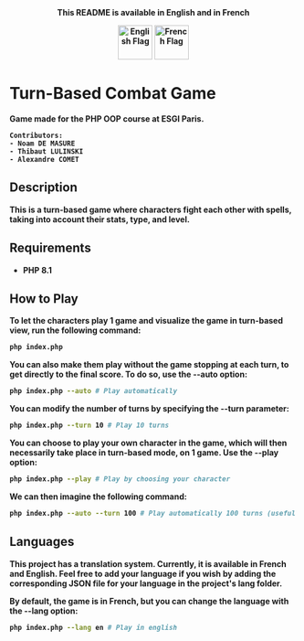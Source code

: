 
<center><b>This README is available in English and in French<b>

<a href="README.md"><img src="https://upload.wikimedia.org/wikipedia/commons/8/83/Flag_of_the_United_Kingdom_%283-5%29.svg" alt="English Flag" width="60"/></a>
<a href="README-fr.md"><img src="https://upload.wikimedia.org/wikipedia/commons/c/c3/Flag_of_France.svg" alt="French Flag" width="60"></a>
</center>

# Turn-Based Combat Game
Game made for the PHP OOP course at ESGI Paris.

    Contributors:
    - Noam DE MASURE
    - Thibaut LULINSKI
    - Alexandre COMET
## Description
This is a turn-based game where characters fight each other with spells, taking into account their stats, type, and level.
## Requirements
- PHP 8.1

## How to Play
To let the characters play 1 game and visualize the game in turn-based view, run the following command:
```bash
php index.php
```

You can also make them play without the game stopping at each turn, to get directly to the final score. To do so, use the **--auto** option:
```bash
php index.php --auto # Play automatically
```

You can modify the number of turns by specifying the **--turn** parameter:
```bash
php index.php --turn 10 # Play 10 turns
```

You can choose to play your own character in the game, which will then necessarily take place in turn-based mode, on 1 game. Use the --play option:
```bash
php index.php --play # Play by choosing your character
```

We can then imagine the following command:
```bash
php index.php --auto --turn 100 # Play automatically 100 turns (useful for getting statistics)
```

## Languages

This project has a translation system. Currently, it is available in French and English.
Feel free to add your language if you wish by adding the corresponding **JSON** file for your language in the project's **lang** folder.

By default, the game is in **French**, but you can change the language with the **--lang** option:
```bash
php index.php --lang en # Play in english
```